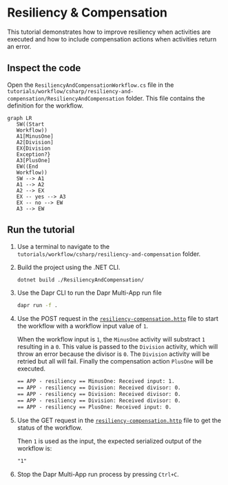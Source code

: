 # Resiliency & Compensation

This tutorial demonstrates how to improve resiliency when activities are executed and how to include compensation actions when activities return an error.

## Inspect the code

Open the `ResiliencyAndCompensationWorkflow.cs` file in the `tutorials/workflow/csharp/resiliency-and-compensation/ResiliencyAndCompensation` folder. This file contains the definition for the workflow.

```mermaid
graph LR
   SW((Start
   Workflow))
   A1[MinusOne]
   A2[Division]
   EX{Division
   Exception?}
   A3[PlusOne]
   EW((End
   Workflow))
   SW --> A1
   A1 --> A2
   A2 --> EX
   EX -- yes --> A3
   EX -- no --> EW
   A3 --> EW
```

## Run the tutorial

1. Use a terminal to navigate to the `tutorials/workflow/csharp/resiliency-and-compensation` folder.
2. Build the project using the .NET CLI.

    ```bash
    dotnet build ./ResiliencyAndCompensation/
    ```

3. Use the Dapr CLI to run the Dapr Multi-App run file

    <!-- STEP
    name: Run multi app run template
    expected_stdout_lines:
    - 'Started Dapr with app id "resiliency"'
    expected_stderr_lines:
    working_dir: .
    output_match_mode: substring
    background: true
    sleep: 15
    timeout_seconds: 30
    -->
    ```bash
    dapr run -f .
    ```
    <!-- END_STEP -->

4. Use the POST request in the [`resiliency-compensation.http`](./resiliency-compensation.http) file to start the workflow with a workflow input value of `1`.

    When the workflow input is `1`, the `MinusOne` activity will substract `1` resulting in a `0`. This value is passed to the `Division` activity, which will throw an error because the divisor is `0`. The `Division` activity will be retried but all will fail. Finally the compensation action `PlusOne` will be executed.

    ```txt
    == APP - resiliency == MinusOne: Received input: 1.
    == APP - resiliency == Division: Received divisor: 0.
    == APP - resiliency == Division: Received divisor: 0.
    == APP - resiliency == Division: Received divisor: 0.
    == APP - resiliency == PlusOne: Received input: 0.
    ```

5. Use the GET request in the [`resiliency-compensation.http`](./resiliency-compensation.http) file to get the status of the workflow.

    Then `1` is used as the input, the expected serialized output of the workflow is:

    ```txt
    "1"
    ```

6. Stop the Dapr Multi-App run process by pressing `Ctrl+C`.
